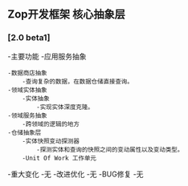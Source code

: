 ﻿## Zop开发框架 核心抽象层

### [2.0 beta1]

-主要功能
	-应用服务抽象
	
	-数据商店抽象
		-查询复杂的数据，在数据仓储直接查询。
	-领域实体抽象
		-实体抽象
			-实现实体深度克隆。
	-领域服务抽象
		-跨领域的逻辑的地方
	-仓储抽象层
		-实体快照变动探测器
			-探测实体和查询的快照之间的变动属性以及变动类型。
		-Unit Of Work 工作单元

-重大变化
	-无
-改进优化
	-无
-BUG修复
	-无
